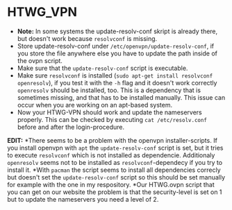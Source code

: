 # HTWG_VPN

* **Note:** In some systems the update-resolv-conf skript is already there, but doesn't work because ```resolvconf``` is missing.
* Store update-resolv-conf under ```/etc/openvpn/update-resolv-conf```, if you store the file anywhere else you have to update the path inside of the ovpn script.
* Make sure that the ```update-resolv-conf``` script is executable.
* Make sure ```resolvconf``` is installed (```sudo apt-get install resolvconf openresolv```), if you test it with the ```-h``` flag and it doesn't work correctly ```openresolv``` should be installed, too. This is a dependency that is sometimes missing, and that has to be installed manually. This issue can occur when you are working on an apt-based system.
* Now your HTWG-VPN should work and update the nameservers properly. This can be checked by executing ```cat /etc/resolv.conf``` before and after the login-procedure.

**EDIT:**
*There seems to be a problem with the openvpn installer-scripts. If you install openvpn with ```apt``` the ```update-resolv-conf``` script is set, but it tries to execute ```resolvconf``` which is not installed as dependencie. Additionaly ```openresolv``` seems not to be installed as ```resolvconf```-dependecy if you try to install it.
*With ```pacman``` the script seems to install all dependencies correcly but doesn't set the ```update-resolv-conf``` script so this should be set manually for example with the one in my respository.
*Our HTWG.ovpn script that you can get on our website the problem is that the security-level is set on 1 but to update the nameservers you need a level of 2.
